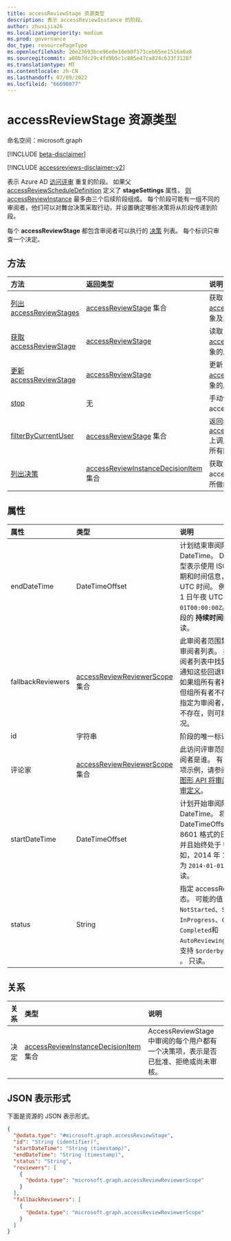 ```yaml
---
title: accessReviewStage 资源类型
description: 表示 accessReviewInstance 的阶段。
author: zhusijia26
ms.localizationpriority: medium
ms.prod: governance
doc_type: resourcePageType
ms.openlocfilehash: 20e23693bce96e0e10eb0f173ceb65ee1516a0a8
ms.sourcegitcommit: a08b7dc29c4fd9b5c1c805e47ca824c633f3128f
ms.translationtype: MT
ms.contentlocale: zh-CN
ms.lasthandoff: 07/09/2022
ms.locfileid: "66698077"
---
```

# <a name="accessreviewstage-resource-type"></a>accessReviewStage 资源类型

命名空间：microsoft.graph

[!INCLUDE [beta-disclaimer](../../includes/beta-disclaimer.md)]

[!INCLUDE [accessreviews-disclaimer-v2](../../includes/accessreviews-disclaimer-v2.md)]

表示 Azure AD [访问评审](accessreviewsv2-overview.md) 重复的阶段。 如果父 [accessReviewScheduleDefinition](accessreviewscheduledefinition.md) 定义了 **stageSettings** 属性， [则 accessReviewInstance](accessReviewInstance.md) 最多由三个后续阶段组成。 每个阶段可能有一组不同的审阅者，他们可以对舞台决策采取行动，并设置确定哪些决策将从阶段传递到阶段。

每个 **accessReviewStage** 都包含审阅者可以执行的 [决策](accessreviewinstancedecisionitem.md) 列表。 每个标识只审查一个决定。

## <a name="methods"></a>方法
|方法|返回类型|说明|
|:---|:---|:---|
|[列出 accessReviewStages](../api/accessreviewinstance-list-stages.md)|[accessReviewStage](../resources/accessreviewstage.md) 集合|获取 [accessReviewStage](../resources/accessreviewstage.md) 对象及其属性的列表。|
|[获取 accessReviewStage](../api/accessreviewstage-get.md)|[accessReviewStage](../resources/accessreviewstage.md)|读取 [accessReviewStage](../resources/accessreviewstage.md) 对象的属性和关系。|
|[更新 accessReviewStage](../api/accessreviewstage-update.md)|[accessReviewStage](../resources/accessreviewstage.md)|更新 [accessReviewStage](../resources/accessreviewstage.md) 对象的属性。|
|[stop](../api/accessreviewstage-stop.md)|无| 手动停止 accessReviewStage。|
|[filterByCurrentUser](../api/accessreviewstage-filterbycurrentuser.md)|[accessReviewStage](../resources/accessreviewstage.md) 集合|返回给定 [accessReviewInstance](accessReviewInstance.md)  上调用用户为审阅者的所有阶段。|
|[列出决策](../api/accessreviewstage-list-decisions.md)|[accessReviewInstanceDecisionItem](../resources/accessreviewinstancedecisionitem.md) 集合|获取 accessReviewStage 中所做的决策。|

## <a name="properties"></a>属性
|属性|类型|说明|
|:---|:---|:---|
|endDateTime|DateTimeOffset|计划结束审阅阶段时的 DateTime。 DatetimeOffset 类型表示使用 ISO 8601 格式的日期和时间信息，并且始终采用 UTC 时间。 例如，2014 年 1 月 1 日午夜 UTC 为 `2014-01-01T00:00:00Z`。 此属性是所有阶段的 **持续时间的** 累计总计。 只读。 |
|fallbackReviewers|[accessReviewReviewerScope](../resources/accessreviewreviewerscope.md) 集合|此审阅者范围集合用于定义回退审阅者列表。 如果未从指定的审阅者列表中找到任何用户，则会通知这些回退审阅者采取行动。 如果组所有者被指定为审阅者，但组所有者不存在，或者经理被指定为审阅者，但用户的管理器不存在，则可能会发生这种情况。|
|id|字符串|阶段的唯一标识符。 只读。|
|评论家|[accessReviewReviewerScope](../resources/accessreviewreviewerscope.md) 集合|此访问评审范围集合用于定义审阅者是谁。 有关分配审阅者的选项示例，请参阅[使用 Microsoft 图形 API 将审阅者分配到访问评审定义](/graph/accessreviews-scope-concept)。|
|startDateTime|DateTimeOffset|计划开始审阅阶段时的 DateTime。 将来可能。 DateTimeOffset 表示使用 ISO 8601 格式的日期和时间信息，并且始终处于 UTC 时间。 例如，2014 年 1 月 1 日午夜 UTC 为 `2014-01-01T00:00:00Z`。 只读。 |
|status|String|指定 accessReviewStage 的状态。 可能的值：`Initializing`、`NotStarted`、`Starting`、`InProgress`、`Completing`、`Completed`和 `AutoReviewing``AutoReviewed`。 支持 `$orderby`，仅 `$filter` (`eq`) 。 只读。|

## <a name="relationships"></a>关系
|关系|类型|说明|
|:---|:---|:---|
|决定|[accessReviewInstanceDecisionItem](../resources/accessreviewinstancedecisionitem.md) 集合|AccessReviewStage 中审阅的每个用户都有一个决策项，表示是否已批准、拒绝或尚未审核。|

## <a name="json-representation"></a>JSON 表示形式
下面是资源的 JSON 表示形式。
<!-- {
  "blockType": "resource",
  "keyProperty": "id",
  "@odata.type": "microsoft.graph.accessReviewStage",
  "openType": false
}
-->
``` json
{
  "@odata.type": "#microsoft.graph.accessReviewStage",
  "id": "String (identifier)",
  "startDateTime": "String (timestamp)",
  "endDateTime": "String (timestamp)",
  "status": "String",
  "reviewers": [
    {
      "@odata.type": "microsoft.graph.accessReviewReviewerScope"
    }
  ],
  "fallbackReviewers": [
    {
      "@odata.type": "microsoft.graph.accessReviewReviewerScope"
    }
  ]
}
```

